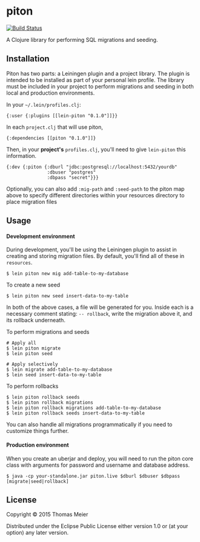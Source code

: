 # piton

[![Build Status](https://travis-ci.org/ThomasMeier/piton.svg?branch=master)](https://travis-ci.org/ThomasMeier/piton)

A Clojure library for performing SQL migrations and seeding.

## Installation

Piton has two parts: a Leiningen plugin and a project library.
The plugin is intended to be installed as part of your personal lein profile.
The library must be included in your project to perform migrations and seeding
in both local and production environments.

In your `~/.lein/profiles.clj`:

    {:user {:plugins [[lein-piton "0.1.0"]]}}

In each `project.clj` that will use piton,

    {:dependencies [[piton "0.1.0"]]}

Then, in your **project's** `profiles.clj`, you'll need to give `lein-piton`
this information.

    {:dev {:piton {:dburl "jdbc:postgresql://localhost:5432/yourdb"
                   :dbuser "postgres"
                   :dbpass "secret"}}}

Optionally, you can also add `:mig-path` and `:seed-path` to the piton map
 above to specify different directories within your resources directory to
  place migration files

## Usage

#### Development environment

During development, you'll be using the Leiningen plugin to assist in creating
and storing migration files. By default, you'll find all of these in
`resources`.

    $ lein piton new mig add-table-to-my-database

To create a new seed

    $ lein piton new seed insert-data-to-my-table

In both of the above cases, a file will be generated for you. Inside each is a
necessary comment stating: `-- rollback`, write the migration above it, and its
rollback underneath.

To perform migrations and seeds

    # Apply all
    $ lein piton migrate
    $ lein piton seed

    # Apply selectively
    $ lein migrate add-table-to-my-database
    $ lein seed insert-data-to-my-table

To perform rollbacks

    $ lein piton rollback seeds
    $ lein piton rollback migrations
    $ lein piton rollback migrations add-table-to-my-database
    $ lein piton rollback seeds insert-data-to-my-table

You can also handle all migrations programmatically if you need to customize
 things further.

#### Production environment

When you create an uberjar and deploy, you will need to run the piton core class
with arguments for password and username and database address.

    $ java -cp your-standalone.jar piton.live $dburl $dbuser $dbpass [migrate|seed|rollback]

## License

Copyright © 2015 Thomas Meier

Distributed under the Eclipse Public License either version 1.0 or (at
your option) any later version.
